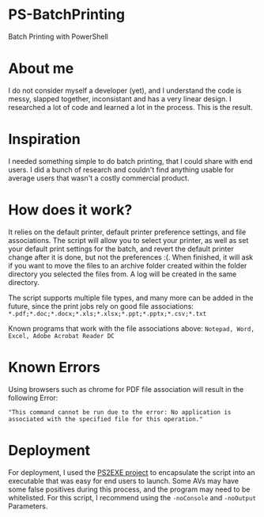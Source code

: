 # PS-BatchPrinting
Batch Printing with PowerShell

# About me
I do not consider myself a developer (yet), and I understand the code is messy, slapped together, inconsistant and has a very linear design. I researched a lot of code and learned a lot in the process. This is the result. 

# Inspiration
I needed something simple to do batch printing, that I could share with end users. I did a bunch of research and couldn't find anything usable for average users that wasn't a costly commercial product. 

# How does it work? 
It relies on the default printer, default printer preference settings, and file associations.
The script will allow you to select your printer, as well as set your default print settings for the batch, and revert the default printer change after it is done, but not the preferences :(. When finished, it will ask if you want to move the files to an archive folder created within the folder directory you selected the files from. A log will be created in the same directory. 

The script supports multiple file types, and many more can be added in the future, since the print jobs rely on good file associations: 
```*.pdf;*.doc;*.docx;*.xls;*.xlsx;*.ppt;*.pptx;*.csv;*.txt```

Known programs that work with the file associations above: ```Notepad, Word, Excel, Adobe Acrobat Reader DC```

# Known Errors
Using browsers such as chrome for PDF file association will result in the following Error:

```"This command cannot be run due to the error: No application is associated with the specified file for this operation."```

# Deployment
For deployment, I used the [PS2EXE project](https://github.com/MScholtes/PS2EXE) to encapsulate the script into an executable that was easy for end users to launch. Some AVs may have some false positives during this process, and the program may need to be whitelisted. For this script, I recommend using the ```-noConsole``` and ```-noOutput``` Parameters.
